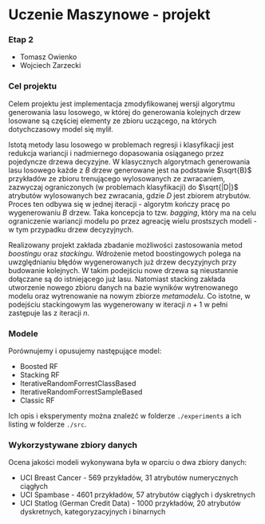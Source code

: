 # Uczenie Maszynowe - projekt

### Etap 2

- Tomasz Owienko
- Wojciech Zarzecki


### Cel projektu

Celem projektu jest implementacja zmodyfikowanej wersji algorytmu generowania lasu losowego, w której do generowania kolejnych drzew losowane są częściej elementy ze zbioru uczącego, na których dotychczasowy model się mylił.

Istotą metody lasu losowego w problemach regresji i klasyfikacji jest redukcja wariancji i nadmiernego dopasowania osiąganego przez pojedyncze drzewa decyzyjne. W klasycznych algorytmach generowania lasu losowego każde z $B$ drzew generowane jest na podstawie $\sqrt{B}$ przykładów ze zbioru trenującego wylosowanych ze zwracaniem, zazwyczaj ograniczonych (w problemach klasyfikacji) do $\sqrt{|D|}$ atrybutów wylosowanych bez zwracania, gdzie $D$ jest zbiorem atrybutów. Proces ten odbywa się w jednej iteracji - algorytm kończy pracę po wygenerowaniu $B$ drzew. Taka koncepcja to tzw. $\textit{bagging}$, który ma na celu ograniczenie wariancji modelu po przez agreację wielu prostszych modeli - w tym przypadku drzew decyzyjnych.

Realizowany projekt zakłada zbadanie możliwości zastosowania metod $\textit{boostingu}$ oraz $\textit{stackingu}$. Wdrożenie metod boostingowych polega na uwzględnianiu błędów wygenerowanych już drzew decyzyjnych przy budowanie kolejnych. W takim podejściu nowe drzewa są nieustannie dołączane są do istniejącego już lasu. Natomiast stacking zakłada utworzenie nowego zbioru danych na bazie wyników wytrenowanego modelu oraz wytrenowanie na nowym zbiorze $\textit{metamodelu}$. Co istotne, w podejściu stackingowym las wygenerowany w iteracji $n+1$ w pełni zastępuje las z iteracji $n$.



### Modele
Porównujemy i opusujemy następujące model:
- Boosted RF
- Stacking RF
- IterativeRandomForrestClassBased
- IterativeRandomForrestSampleBased
- Classic RF


Ich opis i eksperymenty można znaleźć w folderze `./experiments` a ich listing w folderze `./src`.



### Wykorzystywane zbiory danych

Ocena jakości modeli wykonywana była w oparciu o dwa zbiory danych:

- UCI Breast Cancer - 569 przykładów, 31 atrybutów numerycznych ciągłych
- UCI Spambase - 4601 przykładów, 57 atrybutów ciągłych i dyskretnych
- UCI Statlog (German Credit Data) - 1000 przykładów, 20 atrybutów dyskretnych, kategoryzacyjnych i binarnych
